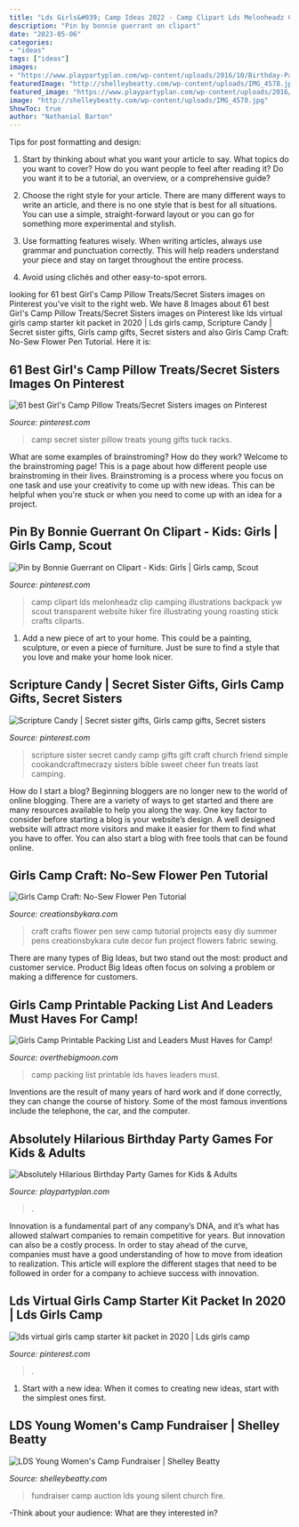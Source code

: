 ```yaml
---
title: "Lds Girls&#039; Camp Ideas 2022 - Camp Clipart Lds Melonheadz Clip Camping Illustrations Backpack Yw Scout Transparent Website Hiker Fire Illustrating Young Roasting Stick Crafts Cliparts"
description: "Pin by bonnie guerrant on clipart"
date: "2023-05-06"
categories:
- "ideas"
tags: ["ideas"]
images:
- "https://www.playpartyplan.com/wp-content/uploads/2016/10/Birthday-Party-Game-Ideas-3.jpg"
featuredImage: "http://shelleybeatty.com/wp-content/uploads/IMG_4578.jpg"
featured_image: "https://www.playpartyplan.com/wp-content/uploads/2016/10/Birthday-Party-Game-Ideas-3.jpg"
image: "http://shelleybeatty.com/wp-content/uploads/IMG_4578.jpg"
ShowToc: true
author: "Nathanial Barton"
---
```



Tips for post formatting and design:
1. Start by thinking about what you want your article to say. What topics do you want to cover? How do you want people to feel after reading it? Do you want it to be a tutorial, an overview, or a comprehensive guide?
2. Choose the right style for your article. There are many different ways to write an article, and there is no one style that is best for all situations. You can use a simple, straight-forward layout or you can go for something more experimental and stylish.

3. Use formatting features wisely. When writing articles, always use grammar and punctuation correctly. This will help readers understand your piece and stay on target throughout the entire process.

4. Avoid using clichés and other easy-to-spot errors.

	

		
looking for 61 best Girl&#039;s Camp Pillow Treats/Secret Sisters images on Pinterest you've visit to the right web. We have 8 Images about 61 best Girl&#039;s Camp Pillow Treats/Secret Sisters images on Pinterest like lds virtual girls camp starter kit packet in 2020 | Lds girls camp, Scripture Candy | Secret sister gifts, Girls camp gifts, Secret sisters and also Girls Camp Craft: No-Sew Flower Pen Tutorial. Here it is:
		
    
## 61 Best Girl&#039;s Camp Pillow Treats/Secret Sisters Images On Pinterest

<img loading=lazy src="https://i.pinimg.com/736x/57/3f/6e/573f6ebf2a860f13e41a416a03614d4d--secret-sister-gifts-shoes-organizer.jpg" onerror="this.onerror=null;this.src='https://tse4.mm.bing.net/th?id=OIP.1IOhFs4QDnxJ5-fWkJwT9gHaLH&amp;pid=15.1';" alt="61 best Girl&#039;s Camp Pillow Treats/Secret Sisters images on Pinterest">

_Source: pinterest.com_

>camp secret sister pillow treats young gifts tuck racks. 

	

What are some examples of brainstroming? How do they work?
Welcome to the brainstroming page! This is a page about how different people use brainstroming in their lives. Brainstroming is a process where you focus on one task and use your creativity to come up with new ideas. This can be helpful when you're stuck or when you need to come up with an idea for a project.

    
## Pin By Bonnie Guerrant On Clipart - Kids: Girls | Girls Camp, Scout

<img loading=lazy src="https://i.pinimg.com/originals/90/96/f1/9096f12307c5e41f6eed56eec20451f6.jpg" onerror="this.onerror=null;this.src='https://tse2.mm.bing.net/th?id=OIP.mwdomdIN8pEoCABTHIShBAAAAA&amp;pid=15.1';" alt="Pin by Bonnie Guerrant on Clipart - Kids: Girls | Girls camp, Scout">

_Source: pinterest.com_

>camp clipart lds melonheadz clip camping illustrations backpack yw scout transparent website hiker fire illustrating young roasting stick crafts cliparts. 

	

1. Add a new piece of art to your home. This could be a painting, sculpture, or even a piece of furniture. Just be sure to find a style that you love and make your home look nicer.

    
## Scripture Candy | Secret Sister Gifts, Girls Camp Gifts, Secret Sisters

<img loading=lazy src="https://i.pinimg.com/originals/63/eb/0c/63eb0c7a6dc62c207b35fe22b5a77654.jpg" onerror="this.onerror=null;this.src='https://tse1.mm.bing.net/th?id=OIP.0H66heoEfyJiPnrz9RpXBAAAAA&amp;pid=15.1';" alt="Scripture Candy | Secret sister gifts, Girls camp gifts, Secret sisters">

_Source: pinterest.com_

>scripture sister secret candy camp gifts gift craft church friend simple cookandcraftmecrazy sisters bible sweet cheer fun treats last camping. 

	

How do I start a blog?
Beginning bloggers are no longer new to the world of online blogging. There are a variety of ways to get started and there are many resources available to help you along the way. One key factor to consider before starting a blog is your website’s design. A well designed website will attract more visitors and make it easier for them to find what you have to offer. You can also start a blog with free tools that can be found online.

    
## Girls Camp Craft: No-Sew Flower Pen Tutorial

<img loading=lazy src="https://www.creationsbykara.com/wp-content/uploads/2013/07/Girls-Camp-Craft-002.jpg" onerror="this.onerror=null;this.src='https://tse3.mm.bing.net/th?id=OIP.vNr_CPzzZ4lHs4DqkNB7zgHaKX&amp;pid=15.1';" alt="Girls Camp Craft: No-Sew Flower Pen Tutorial">

_Source: creationsbykara.com_

>craft crafts flower pen sew camp tutorial projects easy diy summer pens creationsbykara cute decor fun project flowers fabric sewing. 

	

There are many types of Big Ideas, but two stand out the most: product and customer service. Product Big Ideas often focus on solving a problem or making a difference for customers.

    
## Girls Camp Printable Packing List And Leaders Must Haves For Camp!

<img loading=lazy src="https://i0.wp.com/overthebigmoon.com/wp-content/uploads/2013/07/Girls-Camp-Packing-List_thumb.jpg?fit=371%2C480&amp;ssl=1" onerror="this.onerror=null;this.src='https://tse1.mm.bing.net/th?id=OIP.f7BJaVK5-_YMWj9Dg6e9uQAAAA&amp;pid=15.1';" alt="Girls Camp Printable Packing List and Leaders Must Haves for Camp!">

_Source: overthebigmoon.com_

>camp packing list printable lds haves leaders must. 

	

Inventions are the result of many years of hard work and if done correctly, they can change the course of history. Some of the most famous inventions include the telephone, the car, and the computer.

    
## Absolutely Hilarious Birthday Party Games For Kids &amp; Adults

<img loading=lazy src="https://www.playpartyplan.com/wp-content/uploads/2016/10/Birthday-Party-Game-Ideas-3.jpg" onerror="this.onerror=null;this.src='https://tse2.mm.bing.net/th?id=OIP.asjFU0XmrQ76J_rAK0O9AQHaLH&amp;pid=15.1';" alt="Absolutely Hilarious Birthday Party Games for Kids &amp; Adults">

_Source: playpartyplan.com_

>. 

	

Innovation is a fundamental part of any company’s DNA, and it’s what has allowed stalwart companies to remain competitive for years. But innovation can also be a costly process. In order to stay ahead of the curve, companies must have a good understanding of how to move from ideation to realization. This article will explore the different stages that need to be followed in order for a company to achieve success with innovation.

    
## Lds Virtual Girls Camp Starter Kit Packet In 2020 | Lds Girls Camp

<img loading=lazy src="https://i.pinimg.com/736x/dd/37/5b/dd375bd413821b66d6771026c84b4d3f.jpg" onerror="this.onerror=null;this.src='https://tse1.mm.bing.net/th?id=OIP.ZujEpsNregpjQLO_JIOhBwHaLH&amp;pid=15.1';" alt="lds virtual girls camp starter kit packet in 2020 | Lds girls camp">

_Source: pinterest.com_

>. 

	

1. Start with a new idea: When it comes to creating new ideas, start with the simplest ones first.

    
## LDS Young Women&#039;s Camp Fundraiser | Shelley Beatty

<img loading=lazy src="http://shelleybeatty.com/wp-content/uploads/IMG_4578.jpg" onerror="this.onerror=null;this.src='https://tse1.mm.bing.net/th?id=OIP.YSt1sIzkV5EYs5p42U1IIwHaJ4&amp;pid=15.1';" alt="LDS Young Women&#039;s Camp Fundraiser | Shelley Beatty">

_Source: shelleybeatty.com_

>fundraiser camp auction lds young silent church fire. 

	

-Think about your audience: What are they interested in?

